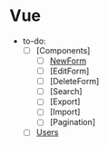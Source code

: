 # Vue

- to-do:
  - [ ] [Components]
    - [ ] [NewForm](vue02.md)
    - [ ] [EditForm]
    - [ ] [DeleteForm]
    - [ ] [Search]
    - [ ] [Export]
    - [ ] [Import]
    - [ ] [Pagination]
  - [ ] [Users](vue01.md)
